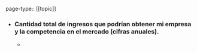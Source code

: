page-type:: [[topic]]
- ### Cantidad total de ingresos que podrían obtener mi empresa y la competencia en el mercado (cifras anuales).
  - 


